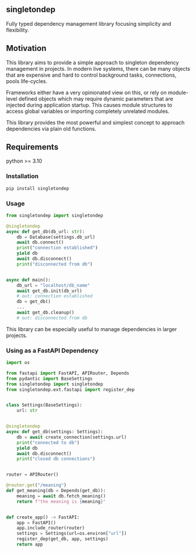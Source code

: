 singletondep
------------

Fully typed dependency management library focusing simplicity and flexibility.

## Motivation

This library aims to provide a simple approach to singleton dependency
management in projects. In modern live systems, there can be many objects that
are expensive and hard to control background tasks, connections, pools
life-cycles.

Frameworks either have a very opinionated view on this, or rely on module-level
defined objects which may require dynamic parameters that are injected during
application startup. This causes module structures to access global variables
or importing completely unrelated modules.

This library provides the most powerful and simplest concept to approach
dependencies via plain old functions.

## Requirements

python >= 3.10

### Installation

```sh
pip install singletondep
```

### Usage

```python
from singletondep import singletondep

@singletondep
async def get_db(db_url: str):
    db = Database(settings.db_url)
    await db.connect()
    print("connection established")
    yield db
    await db.disconnect()
    print("disconnected from db")


async def main():
    db_url = "localhost/db_name"
    await get_db.init(db_url)
    # out: connection established
    db = get_db()
    ...
    await get_db.cleanup()
    # out: disconnected from db
```

This library can be especially useful to manage dependencies in larger projects.


### Using as a FastAPI Dependency

```python
import os

from fastapi import FastAPI, APIRouter, Depends
from pydantic import BaseSettings
from singletondep import singletondep
from singletondep.ext.fastapi import register_dep


class Settings(BaseSettings):
    url: str


@singletondep
async def get_db(settings: Settings):
    db = await create_connection(settings.url)
    print("connected to db")
    yield db
    await db.disconnect()
    print("closed db connections")


router = APIRouter()

@router.get("/meaning")
def get_meaning(db = Depends(get_db)):
    meaning = await db.fetch_meaning()
    return f"the meaning is {meaning}"


def create_app() -> FastAPI:
    app = FastAPI()
    app.include_router(router)
    settings = Settings(url=os.environ["url"])
    register_dep(get_db, app, settings)
    return app
```
